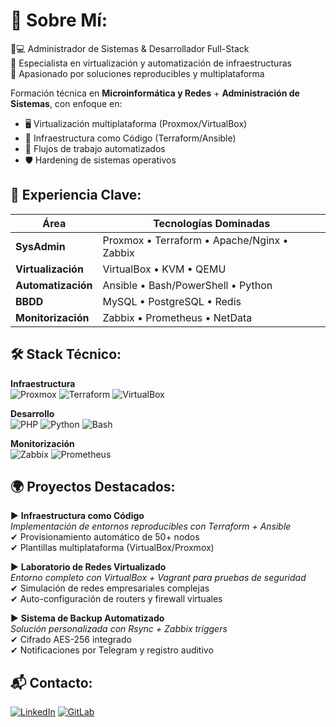 # 💫 Sobre Mí:
👨💻 Administrador de Sistemas & Desarrollador Full-Stack  
🔧 Especialista en virtualización y automatización de infraestructuras  
🚀 Apasionado por soluciones reproducibles y multiplataforma

Formación técnica en **Microinformática y Redes** + **Administración de Sistemas**, con enfoque en:
- 🖥️ Virtualización multiplataforma (Proxmox/VirtualBox)
- 📜 Infraestructura como Código (Terraform/Ansible)
- 🔄 Flujos de trabajo automatizados
- 🛡️ Hardening de sistemas operativos

## 💼 Experiencia Clave:
| Área          | Tecnologías Dominadas                          |
|---------------|-----------------------------------------------|
| **SysAdmin**  | Proxmox • Terraform • Apache/Nginx • Zabbix   |
| **Virtualización** | VirtualBox • KVM • QEMU              |
| **Automatización** | Ansible • Bash/PowerShell • Python      |
| **BBDD**      | MySQL • PostgreSQL • Redis                    |
| **Monitorización** | Zabbix • Prometheus • NetData       |

## 🛠️ Stack Técnico:
**Infraestructura**  
![Proxmox](https://img.shields.io/badge/Proxmox-E57000?logo=proxmox&logoColor=white)
![Terraform](https://img.shields.io/badge/Terraform-7B42BC?logo=terraform)
![VirtualBox](https://img.shields.io/badge/VirtualBox-183A61?logo=virtualbox)

**Desarrollo**  
![PHP](https://img.shields.io/badge/PHP-777BB4?logo=php)
![Python](https://img.shields.io/badge/Python-3776AB?logo=python)
![Bash](https://img.shields.io/badge/Bash-4EAA25?logo=gnubash)

**Monitorización**  
![Zabbix](https://img.shields.io/badge/Zabbix-D40000?logo=zabbix&logoColor=white)
![Prometheus](https://img.shields.io/badge/Prometheus-E6522C?logo=prometheus)

## 🌍 Proyectos Destacados:
▶ **Infraestructura como Código**  
_Implementación de entornos reproducibles con Terraform + Ansible_  
✔ Provisionamiento automático de 50+ nodos  
✔ Plantillas multiplataforma (VirtualBox/Proxmox)  

▶ **Laboratorio de Redes Virtualizado**  
_Entorno completo con VirtualBox + Vagrant para pruebas de seguridad_  
✔ Simulación de redes empresariales complejas  
✔ Auto-configuración de routers y firewall virtuales  

▶ **Sistema de Backup Automatizado**  
_Solución personalizada con Rsync + Zabbix triggers_  
✔ Cifrado AES-256 integrado  
✔ Notificaciones por Telegram y registro auditivo  

## 📬 Contacto:
[![LinkedIn](https://img.shields.io/badge/Conectemos_en_LinkedIn-0A66C2?logo=linkedin)](https://linkedin.com/in/RohitKumar)
[![GitLab](https://img.shields.io/badge/Portfolio-GitLab-FC6D26?logo=gitlab)](https://gitlab.com/tuperfil)
